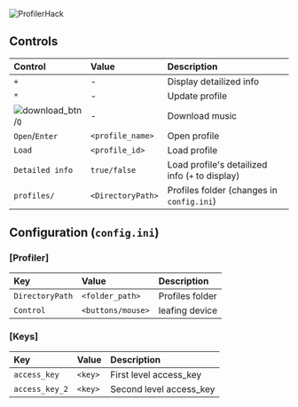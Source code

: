 ![ProfilerHack](https://raw.githubusercontent.com/lartman/Profiler/master/ciQ2Qm8sV6A.jpg)
## Controls
| Control | Value | Description |
|:--------|:------|:------------|
|   `+`   | -     |Display detailized info|
|   `*`   | -     |Update profile|
|![download_btn](https://raw.githubusercontent.com/lartman/Profiler/master/Profiler_2.0/hidentity_btn_download.png)/`Q`| -     |Download music|
|  `Open`/`Enter` |`<profile_name>`|Open profile|
|  `Load` |`<profile_id>`|Load profile|
|`Detailed info`|`true/false`|Load profile's detailized info (`+` to display)|
|`profiles/`|`<DirectoryPath>`|Profiles folder (changes in `config.ini`)|
## Configuration (`config.ini`)
### [Profiler]
| Key | Value | Description |
|:----|:------|:------------|
|`DirectoryPath`|`<folder_path>`|Profiles folder|
|`Control`|`<buttons/mouse>`|leafing device|
### [Keys]
| Key | Value | Description |
|:----|:------|:------------|
|`access_key`|`<key>`|First level access_key|
|`access_key_2`|`<key>`|Second level access_key|


            
